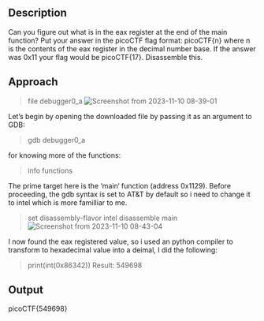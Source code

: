 ## Description
Can you figure out what is in the eax register at the end of the main function?
Put your answer in the picoCTF flag format: picoCTF{n} where n is the contents of the eax register in the decimal number base.
If the answer was 0x11 your flag would be picoCTF{17}. Disassemble this.

## Approach
> file debugger0_a
![Screenshot from 2023-11-10 08-39-01](https://github.com/pixie-nukes/picoCTF/assets/94845416/14a9e9ee-e71c-4a28-bb47-48756d1a7307)

Let’s begin by opening the downloaded file by passing it as an argument to GDB:
> gdb debugger0_a

for knowing more of the functions:
> info functions

The prime target here is the ‘main‘ function (address 0x1129).
Before proceeding, the gdb syntax is set to AT&T by default so i need to change it to intel which is more familliar to me.
> set disassembly-flavor intel
> disassemble main
![Screenshot from 2023-11-10 08-43-04](https://github.com/pixie-nukes/picoCTF/assets/94845416/e9eaf994-bbac-48aa-b174-3e8c6a74cba4)

I now found the eax registered value, so i used an python compiler to transform to hexadecimal value into a deimal, I did the following:
> print(int(0x86342))
Result: 549698


## Output
picoCTF{549698}
